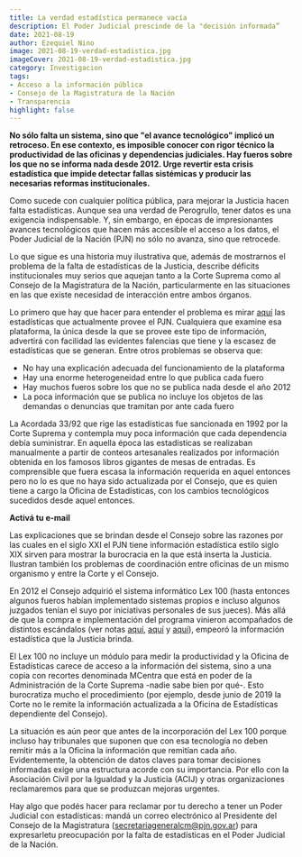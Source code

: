```yaml
---
title: La verdad estadística permanece vacía
description: El Poder Judicial prescinde de la "decisión informada”
date: 2021-08-19
author: Ezequiel Nino
image: 2021-08-19-verdad-estadistica.jpg
imageCover: 2021-08-19-verdad-estadistica.jpg
category: Investigacion
tags:
- Acceso a la información pública
- Consejo de la Magistratura de la Nación
- Transparencia
highlight: false
---
```




**No sólo falta un sistema, sino que &quot;el avance tecnológico&quot; implicó un retroceso. En ese contexto, es imposible conocer con rigor técnico la productividad de las oficinas y dependencias   judiciales. Hay fueros sobre los que no se informa nada desde 2012. Urge revertir esta crisis estadística que impide detectar fallas sistémicas y producir las necesarias reformas institucionales.**

Como sucede con cualquier política pública, para mejorar la Justicia hacen falta estadísticas. Aunque sea una verdad de Perogrullo, tener datos es una exigencia indispensable. Y, sin embargo, en épocas de impresionantes avances tecnológicos que hacen más accesible el acceso a los datos, el Poder Judicial de la Nación (PJN) no sólo no avanza, sino que retrocede.

Lo que sigue es una historia muy ilustrativa que, además de mostrarnos el problema de la falta de estadísticas de la Justicia, describe déficits institucionales muy serios que aquejan tanto a la Corte Suprema como al Consejo de la Magistratura de la Nación, particularmente en las situaciones en las que existe necesidad de interacción entre ambos órganos.

Lo primero que hay que hacer para entender el problema es mirar [aquí](https://old.pjn.gov.ar/07_estadisticas/estadisticas/07_estadisticas/index.php/otrosTrabajos) las estadísticas que actualmente provee el PJN. Cualquiera que examine esa plataforma, la única desde la que se provee este tipo de información, advertirá con facilidad las evidentes falencias que tiene y la escasez de estadísticas que se generan. Entre otros problemas se observa que:

- No hay una explicación adecuada del funcionamiento de la plataforma
- Hay una enorme heterogeneidad entre lo que publica cada fuero
- Hay muchos fueros sobre los que no se publica nada desde el año 2012
- La poca información que se publica no incluye los objetos de las demandas o denuncias que tramitan por ante cada fuero

La Acordada 33/92 que rige las estadísticas fue sancionada en 1992 por la Corte Suprema y contempla muy poca información que cada dependencia debía suministrar. En aquella época las estadísticas se realizaban manualmente a partir de conteos artesanales realizados por información obtenida en los famosos libros gigantes de mesas de entradas. Es comprensible que fuera escasa la información requerida en aquel entonces pero no lo es que no haya sido actualizada por el Consejo, que es quien tiene a cargo la Oficina de Estadísticas, con los cambios tecnológicos sucedidos desde aquel entonces.

**Activá tu e-mail**

Las explicaciones que se brindan desde el Consejo sobre las razones por las cuales en el siglo XXI el PJN tiene información estadística estilo siglo XIX sirven para mostrar la burocracia en la que está inserta la Justicia. Ilustran también los problemas de coordinación entre oficinas de un mismo organismo y entre la Corte y el Consejo.

En 2012 el Consejo adquirió el sistema informático Lex 100 (hasta entonces algunos fueros habían implementado sistemas propios e incluso algunos juzgados tenían el suyo por iniciativas personales de sus jueces). Más allá de que la compra e implementación del programa vinieron acompañados de distintos escándalos (ver notas [aquí](https://www.elchubut.com.ar/nota/2017-1-15-un-escandalo-sacude-al-consejo-de-la-magistratura), [aquí](http://www.afte.com.ar/un-error-en-la-matrix-judicial-llamado-lex-100/) y [aquí](https://www.cronista.com/economiapolitica/La-Justicia-calcula-que-puede-procesar-solo-1320-expedientes-por-mes-de-pagos-a-jubilados-20170213-0051.html)), empeoró la información estadística que la Justicia brinda.

El Lex 100 no incluye un módulo para medir la productividad y la Oficina de Estadísticas carece de acceso a la información del sistema, sino a una copia con recortes denominada MCentra que está en poder de la Administración de la Corte Suprema -nadie sabe bien por qué-. Esto burocratiza mucho el procedimiento (por ejemplo, desde junio de 2019 la Corte no le remite la información actualizada a la Oficina de Estadísticas dependiente del Consejo).

La situación es aún peor que antes de la incorporación del Lex 100 porque incluso hay tribunales que suponen que con esa tecnología no deben remitir más a la Oficina la información que remitían cada año. Evidentemente, la obtención de datos claves para tomar decisiones informadas exige una estructura acorde con su importancia. Por ello con la Asociación Civil por la Igualdad y la Justicia (ACIJ) y otras organizaciones reclamaremos para que se produzcan mejoras urgentes.

Hay algo que podés hacer para reclamar por tu derecho a tener un Poder Judicial con estadísticas: mandá un correo electrónico al Presidente del Consejo de la Magistratura ([secretariageneralcm@pjn.gov.ar](mailto:secretariageneralcm@pjn.gov.ar)) para expresarletu preocupación por la falta de estadísticas en el Poder Judicial de la Nación.
